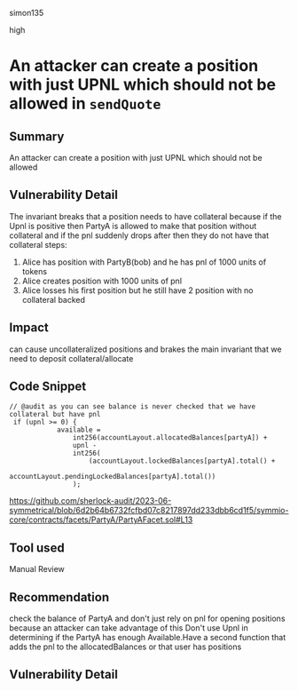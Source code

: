 simon135

high

# An attacker can create a position with just UPNL which should not be allowed in `sendQuote`

## Summary
An attacker can create a position with just UPNL which should not be allowed
## Vulnerability Detail
The invariant breaks that a position needs to have collateral because if the Upnl  is positive then PartyA is allowed to make that position without collateral 
and if the pnl suddenly drops after then they do not have that collateral 
steps:
1. Alice has position with PartyB(bob) and he has pnl of 1000 units of tokens 
2. Alice creates position with 1000 units of pnl 
3. Alice losses his first position but he still have 2 position with no collateral backed 
## Impact
can cause uncollateralized positions and brakes the main invariant that we need to deposit collateral/allocate 
## Code Snippet
```solidity 
// @audit as you can see balance is never checked that we have collateral but have pnl 
 if (upnl >= 0) { 
            available =
                int256(accountLayout.allocatedBalances[partyA]) +
                upnl -
                int256(
                    (accountLayout.lockedBalances[partyA].total() +
                        accountLayout.pendingLockedBalances[partyA].total())
                );
```
https://github.com/sherlock-audit/2023-06-symmetrical/blob/6d2b64b6732fcfbd07c8217897dd233dbb6cd1f5/symmio-core/contracts/facets/PartyA/PartyAFacet.sol#L13
## Tool used

Manual Review

## Recommendation
check the balance of PartyA and don't just rely on pnl for opening positions because an attacker can take advantage of this
Don't use Upnl in determining if the PartyA has enough Available.Have a second function that adds the pnl to the allocatedBalances or that user has positions
## Vulnerability Detail